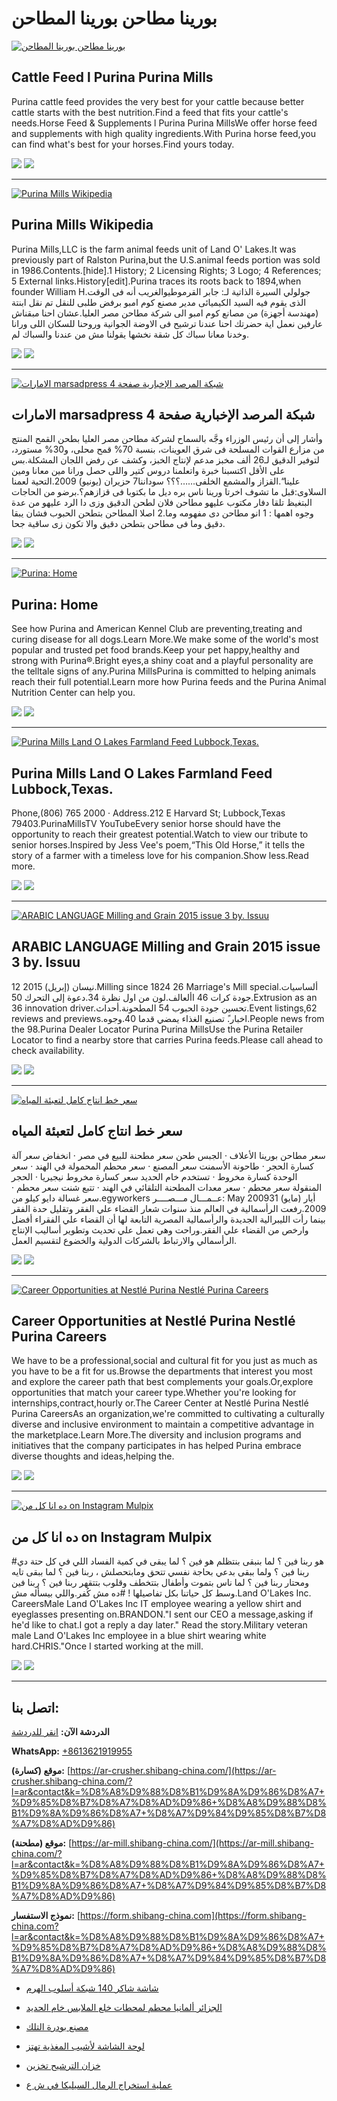 # بورينا مطاحن بورينا المطاحن

<a href="https://swt.shibang-china.com/?l=ar&img&k=%D8%A8%D9%88%D8%B1%D9%8A%D9%86%D8%A7+%D9%85%D8%B7%D8%A7%D8%AD%D9%86+%D8%A8%D9%88%D8%B1%D9%8A%D9%86%D8%A7+%D8%A7%D9%84%D9%85%D8%B7%D8%A7%D8%AD%D9%86" target="_blank">![بورينا مطاحن بورينا المطاحن](http://static.shibang-china.com/all-800x300/1390.jpg)</a>

## Cattle Feed l Purina Purina Mills
Purina cattle feed provides the very best for your cattle because better cattle starts with the best nutrition.Find a feed that fits your cattle&#39;s needs.Horse Feed &amp; Supplements l Purina Purina MillsWe offer horse feed and supplements with high quality ingredients.With Purina horse feed,you can find what&#39;s best for your horses.Find yours today.


<a href="https://whatsapp.shibangsoft.com/WhatsApp.php" target="_blank" title="WhatsApp">![](http://static.shibang-china.com/icon/whatsapp.png)</a> <a href="https://swt.shibang-china.com/?l=ar&icon&k=%D8%A8%D9%88%D8%B1%D9%8A%D9%86%D8%A7+%D9%85%D8%B7%D8%A7%D8%AD%D9%86+%D8%A8%D9%88%D8%B1%D9%8A%D9%86%D8%A7+%D8%A7%D9%84%D9%85%D8%B7%D8%A7%D8%AD%D9%86" target="_blank">![](http://static.shibang-china.com/icon/chat-ar.png)</a>

---

<a href="https://swt.shibang-china.com/?l=ar&img&k=%D8%A8%D9%88%D8%B1%D9%8A%D9%86%D8%A7+%D9%85%D8%B7%D8%A7%D8%AD%D9%86+%D8%A8%D9%88%D8%B1%D9%8A%D9%86%D8%A7+%D8%A7%D9%84%D9%85%D8%B7%D8%A7%D8%AD%D9%86" target="_blank">![Purina Mills Wikipedia](http://static.shibang-china.com/all-800x300/1338.jpg)</a>

## Purina Mills Wikipedia
Purina Mills,LLC is the farm animal feeds unit of Land O&#39; Lakes.It was previously part of Ralston Purina,but the U.S.animal feeds portion was sold in 1986.Contents.[hide].1 History; 2 Licensing Rights; 3 Logo; 4 References; 5 External links.History[edit].Purina traces its roots back to 1894,when founder William H.جولولي السيرة الذاتية لـ: جابر القرموطيوالغريب أنه فى الوقت الذى يقوم فيه السيد الكيميائى مدير مصنع كوم امبو برفض طلبى للنقل تم نقل ابنتة (مهندسة أجهزة) من مصانع كوم امبو الى شركة مطاحن مصر العليا.عشان احنا مبقناش عارفين نعمل اية حضرتك احنا عندنا ترشيح فى الاوضة الجوانية وروحنا للسكان اللى ورانا وخدنا معانا سباك كل شقة نخشها يقولنا مش من عندنا والسباك لم.


<a href="https://whatsapp.shibangsoft.com/WhatsApp.php" target="_blank" title="WhatsApp">![](http://static.shibang-china.com/icon/whatsapp.png)</a> <a href="https://swt.shibang-china.com/?l=ar&icon&k=%D8%A8%D9%88%D8%B1%D9%8A%D9%86%D8%A7+%D9%85%D8%B7%D8%A7%D8%AD%D9%86+%D8%A8%D9%88%D8%B1%D9%8A%D9%86%D8%A7+%D8%A7%D9%84%D9%85%D8%B7%D8%A7%D8%AD%D9%86" target="_blank">![](http://static.shibang-china.com/icon/chat-ar.png)</a>

---

<a href="https://swt.shibang-china.com/?l=ar&img&k=%D8%A8%D9%88%D8%B1%D9%8A%D9%86%D8%A7+%D9%85%D8%B7%D8%A7%D8%AD%D9%86+%D8%A8%D9%88%D8%B1%D9%8A%D9%86%D8%A7+%D8%A7%D9%84%D9%85%D8%B7%D8%A7%D8%AD%D9%86" target="_blank">![الامارات marsadpress شبكة المرصد الإخبارية صفحة 4](http://static.shibang-china.com/all-800x300/571.jpg)</a>

## الامارات marsadpress شبكة المرصد الإخبارية صفحة 4
وأشار إلى أن رئيس الوزراء وجَّه بالسماح لشركة مطاحن مصر العليا بطحن القمح المنتج من مزارع القوات المسلحة فى شرق العوينات، بنسبة 70% قمح محلى، و30% مستورد، لتوفير الدقيق لـ26 ألف مخبز مدعم لإنتاج الخبز، وكشف عن رفض اللجان المشكلة.بس على الأقل اكتسبنا خبرة واتعلمنا دروس كتير واللى حصل ورانا مين معانا ومين علينا“.القزاز والمشمع الخلفى……؟؟؟ سوداننا7 حزيران (يونيو) 2009.التحية لعمنا السلاوى:قبل ما تشوف اخرتا ورينا ناس بره ديل ما بكتوبا فى قزازهم؟.برضو من الحاجات البتغيظ تلقا دفار مكتوب عليهو مطاحن فلان لطحن الدقيق وزى دا الرد عليهو من عدة وجوه اهمها : 1 انو مطاحن دى مفهومه وما.2 اصلا المطاحن بتطحن الحبوب فشان يبقا دقيق وما فى مطاحن بتطحن دقيق والا تكون زى ساقية جحا.


<a href="https://whatsapp.shibangsoft.com/WhatsApp.php" target="_blank" title="WhatsApp">![](http://static.shibang-china.com/icon/whatsapp.png)</a> <a href="https://swt.shibang-china.com/?l=ar&icon&k=%D8%A8%D9%88%D8%B1%D9%8A%D9%86%D8%A7+%D9%85%D8%B7%D8%A7%D8%AD%D9%86+%D8%A8%D9%88%D8%B1%D9%8A%D9%86%D8%A7+%D8%A7%D9%84%D9%85%D8%B7%D8%A7%D8%AD%D9%86" target="_blank">![](http://static.shibang-china.com/icon/chat-ar.png)</a>

---

<a href="https://swt.shibang-china.com/?l=ar&img&k=%D8%A8%D9%88%D8%B1%D9%8A%D9%86%D8%A7+%D9%85%D8%B7%D8%A7%D8%AD%D9%86+%D8%A8%D9%88%D8%B1%D9%8A%D9%86%D8%A7+%D8%A7%D9%84%D9%85%D8%B7%D8%A7%D8%AD%D9%86" target="_blank">![Purina: Home](http://static.shibang-china.com/all-800x300/1063.jpg)</a>

## Purina: Home
See how Purina and American Kennel Club are preventing,treating and curing disease for all dogs.Learn More.We make some of the world&#39;s most popular and trusted pet food brands.Keep your pet happy,healthy and strong with Purina®.Bright eyes,a shiny coat and a playful personality are the telltale signs of any.Purina MillsPurina is committed to helping animals reach their full potential.Learn more how Purina feeds and the Purina Animal Nutrition Center can help you.


<a href="https://whatsapp.shibangsoft.com/WhatsApp.php" target="_blank" title="WhatsApp">![](http://static.shibang-china.com/icon/whatsapp.png)</a> <a href="https://swt.shibang-china.com/?l=ar&icon&k=%D8%A8%D9%88%D8%B1%D9%8A%D9%86%D8%A7+%D9%85%D8%B7%D8%A7%D8%AD%D9%86+%D8%A8%D9%88%D8%B1%D9%8A%D9%86%D8%A7+%D8%A7%D9%84%D9%85%D8%B7%D8%A7%D8%AD%D9%86" target="_blank">![](http://static.shibang-china.com/icon/chat-ar.png)</a>

---

<a href="https://swt.shibang-china.com/?l=ar&img&k=%D8%A8%D9%88%D8%B1%D9%8A%D9%86%D8%A7+%D9%85%D8%B7%D8%A7%D8%AD%D9%86+%D8%A8%D9%88%D8%B1%D9%8A%D9%86%D8%A7+%D8%A7%D9%84%D9%85%D8%B7%D8%A7%D8%AD%D9%86" target="_blank">![Purina Mills Land O Lakes Farmland Feed Lubbock,Texas.](http://static.shibang-china.com/all-800x300/1356.jpg)</a>

## Purina Mills Land O Lakes Farmland Feed Lubbock,Texas.
Phone,(806) 765 2000 &middot; Address.212 E Harvard St; Lubbock,Texas 79403.PurinaMillsTV YouTubeEvery senior horse should have the opportunity to reach their greatest potential.Watch to view our tribute to senior horses.Inspired by Jess Vee&#39;s poem,“This Old Horse,” it tells the story of a farmer with a timeless love for his companion.Show less.Read more.


<a href="https://whatsapp.shibangsoft.com/WhatsApp.php" target="_blank" title="WhatsApp">![](http://static.shibang-china.com/icon/whatsapp.png)</a> <a href="https://swt.shibang-china.com/?l=ar&icon&k=%D8%A8%D9%88%D8%B1%D9%8A%D9%86%D8%A7+%D9%85%D8%B7%D8%A7%D8%AD%D9%86+%D8%A8%D9%88%D8%B1%D9%8A%D9%86%D8%A7+%D8%A7%D9%84%D9%85%D8%B7%D8%A7%D8%AD%D9%86" target="_blank">![](http://static.shibang-china.com/icon/chat-ar.png)</a>

---

<a href="https://swt.shibang-china.com/?l=ar&img&k=%D8%A8%D9%88%D8%B1%D9%8A%D9%86%D8%A7+%D9%85%D8%B7%D8%A7%D8%AD%D9%86+%D8%A8%D9%88%D8%B1%D9%8A%D9%86%D8%A7+%D8%A7%D9%84%D9%85%D8%B7%D8%A7%D8%AD%D9%86" target="_blank">![ARABIC LANGUAGE Milling and Grain 2015 issue 3 by. Issuu](http://static.shibang-china.com/all-800x300/375.jpg)</a>

## ARABIC LANGUAGE Milling and Grain 2015 issue 3 by. Issuu
12 نيسان (إبريل) 2015.Milling since 1824 26 Marriage&#39;s Mill special.ألساسيات جودة كرات 46 األعالف.لون من اول نظرة 34.دعوة إلى التحرك 50.Extrusion as an 36 innovation driver.تحسين جودة الحبوب 54 المطحونة.أحداث.Event listings,62 reviews and previews.اخبار.ً تصنيع الغذاء يمضي قدما 40.وجوه.People news from the 98.Purina Dealer Locator Purina Purina MillsUse the Purina Retailer Locator to find a nearby store that carries Purina feeds.Please call ahead to check availability.


<a href="https://whatsapp.shibangsoft.com/WhatsApp.php" target="_blank" title="WhatsApp">![](http://static.shibang-china.com/icon/whatsapp.png)</a> <a href="https://swt.shibang-china.com/?l=ar&icon&k=%D8%A8%D9%88%D8%B1%D9%8A%D9%86%D8%A7+%D9%85%D8%B7%D8%A7%D8%AD%D9%86+%D8%A8%D9%88%D8%B1%D9%8A%D9%86%D8%A7+%D8%A7%D9%84%D9%85%D8%B7%D8%A7%D8%AD%D9%86" target="_blank">![](http://static.shibang-china.com/icon/chat-ar.png)</a>

---

<a href="https://swt.shibang-china.com/?l=ar&img&k=%D8%A8%D9%88%D8%B1%D9%8A%D9%86%D8%A7+%D9%85%D8%B7%D8%A7%D8%AD%D9%86+%D8%A8%D9%88%D8%B1%D9%8A%D9%86%D8%A7+%D8%A7%D9%84%D9%85%D8%B7%D8%A7%D8%AD%D9%86" target="_blank">![سعر خط انتاج كامل لتعبئة المياه](http://static.shibang-china.com/all-800x300/731.jpg)</a>

## سعر خط انتاج كامل لتعبئة المياه
سعر مطاحن بورينا الأعلاف &middot; الجبس طحن سعر مطحنة للبيع في مصر &middot; انخفاض سعر آلة كسارة الحجر &middot; طاحونة الأسمنت سعر المصنع &middot; سعر محطم المحمولة في الهند &middot; سعر الوحدة كسارة مخروط &middot; تستخدم خام الحديد سعر كسارة مخروط نيجيريا &middot; الحجر المنقولة سعر محطم &middot; سعر معدات المطحنة التلقائي في الهند &middot; تتبع شنت سعر محطم &middot; سعر غسالة دايو كيلو من.egyworkers عــمـــال مـــصــــر: May 200931 أيار (مايو) 2009.رفعت الرأسمالية في العالم منذ سنوات شعار القضاء علي الفقر وتقليل حدة الفقر بينما رأت الليبرالية الجديدة والرأسمالية المصرية التابعة لها أن القضاء علي الفقراء أفضل وارخص من القضاء علي الفقر.وراحت وهي تعمل علي تحديث وتطوير أساليب الإنتاج الرأسمالي والارتباط بالشركات الدولية والخضوع لتقسيم العمل.


<a href="https://whatsapp.shibangsoft.com/WhatsApp.php" target="_blank" title="WhatsApp">![](http://static.shibang-china.com/icon/whatsapp.png)</a> <a href="https://swt.shibang-china.com/?l=ar&icon&k=%D8%A8%D9%88%D8%B1%D9%8A%D9%86%D8%A7+%D9%85%D8%B7%D8%A7%D8%AD%D9%86+%D8%A8%D9%88%D8%B1%D9%8A%D9%86%D8%A7+%D8%A7%D9%84%D9%85%D8%B7%D8%A7%D8%AD%D9%86" target="_blank">![](http://static.shibang-china.com/icon/chat-ar.png)</a>

---

<a href="https://swt.shibang-china.com/?l=ar&img&k=%D8%A8%D9%88%D8%B1%D9%8A%D9%86%D8%A7+%D9%85%D8%B7%D8%A7%D8%AD%D9%86+%D8%A8%D9%88%D8%B1%D9%8A%D9%86%D8%A7+%D8%A7%D9%84%D9%85%D8%B7%D8%A7%D8%AD%D9%86" target="_blank">![Career Opportunities at Nestlé Purina Nestlé Purina Careers](http://static.shibang-china.com/all-800x300/447.jpg)</a>

## Career Opportunities at Nestlé Purina Nestlé Purina Careers
We have to be a professional,social and cultural fit for you just as much as you have to be a fit for us.Browse the departments that interest you most and explore the career path that best complements your goals.Or,explore opportunities that match your career type.Whether you&#39;re looking for internships,contract,hourly or.The Career Center at Nestlé Purina Nestlé Purina CareersAs an organization,we&#39;re committed to cultivating a culturally diverse and inclusive environment to maintain a competitive advantage in the marketplace.Learn More.The diversity and inclusion programs and initiatives that the company participates in has helped Purina embrace diverse thoughts and ideas,helping the.


<a href="https://whatsapp.shibangsoft.com/WhatsApp.php" target="_blank" title="WhatsApp">![](http://static.shibang-china.com/icon/whatsapp.png)</a> <a href="https://swt.shibang-china.com/?l=ar&icon&k=%D8%A8%D9%88%D8%B1%D9%8A%D9%86%D8%A7+%D9%85%D8%B7%D8%A7%D8%AD%D9%86+%D8%A8%D9%88%D8%B1%D9%8A%D9%86%D8%A7+%D8%A7%D9%84%D9%85%D8%B7%D8%A7%D8%AD%D9%86" target="_blank">![](http://static.shibang-china.com/icon/chat-ar.png)</a>

---

<a href="https://swt.shibang-china.com/?l=ar&img&k=%D8%A8%D9%88%D8%B1%D9%8A%D9%86%D8%A7+%D9%85%D8%B7%D8%A7%D8%AD%D9%86+%D8%A8%D9%88%D8%B1%D9%8A%D9%86%D8%A7+%D8%A7%D9%84%D9%85%D8%B7%D8%A7%D8%AD%D9%86" target="_blank">![ده انا كل من on Instagram Mulpix](http://static.shibang-china.com/all-800x300/424.jpg)</a>

## ده انا كل من on Instagram Mulpix
#هو ربنا فين ؟ لما بنبقى بنتظلم هو فين ؟ لما يبقى في كمية الفساد اللي في كل حتة دي ربنا فين ؟ ولما ببقى بدعي بحاجة نفسي تتحق ومابتحصلش ، ربنا فين ؟ لما ببقى تايه ومحتار ربنا فين ؟ لما ناس بتموت وأطفال بتتخطف وقلوب بتتقهر ربنا فين ؟ ربنا فين وسط كل حياتنا بكل تفاصيلها ! #ده مش كُفر.واللي بيسأله مش.Land O&#39;Lakes Inc. CareersMale Land O&#39;Lakes Inc IT employee wearing a yellow shirt and eyeglasses presenting on.BRANDON.&quot;I sent our CEO a message,asking if he&#39;d like to chat.I got a reply a day later.&quot; Read the story.Military veteran male Land O&#39;Lakes Inc employee in a blue shirt wearing white hard.CHRIS.&quot;Once I started working at the mill.


<a href="https://whatsapp.shibangsoft.com/WhatsApp.php" target="_blank" title="WhatsApp">![](http://static.shibang-china.com/icon/whatsapp.png)</a> <a href="https://swt.shibang-china.com/?l=ar&icon&k=%D8%A8%D9%88%D8%B1%D9%8A%D9%86%D8%A7+%D9%85%D8%B7%D8%A7%D8%AD%D9%86+%D8%A8%D9%88%D8%B1%D9%8A%D9%86%D8%A7+%D8%A7%D9%84%D9%85%D8%B7%D8%A7%D8%AD%D9%86" target="_blank">![](http://static.shibang-china.com/icon/chat-ar.png)</a>

---
## اتصل بنا:

**الدردشة الآن:** [انقر للدردشة](https://swt.shibang-china.com?l=ar&contact&k=%D8%A8%D9%88%D8%B1%D9%8A%D9%86%D8%A7+%D9%85%D8%B7%D8%A7%D8%AD%D9%86+%D8%A8%D9%88%D8%B1%D9%8A%D9%86%D8%A7+%D8%A7%D9%84%D9%85%D8%B7%D8%A7%D8%AD%D9%86)

**WhatsApp:**  [+8613621919955](https://whatsapp.shibangsoft.com/WhatsApp.php)

**موقع (كسارة):** [https://ar-crusher.shibang-china.com/](https://ar-crusher.shibang-china.com/?l=ar&contact&k=%D8%A8%D9%88%D8%B1%D9%8A%D9%86%D8%A7+%D9%85%D8%B7%D8%A7%D8%AD%D9%86+%D8%A8%D9%88%D8%B1%D9%8A%D9%86%D8%A7+%D8%A7%D9%84%D9%85%D8%B7%D8%A7%D8%AD%D9%86)

**موقع (مطحنة):** [https://ar-mill.shibang-china.com/](https://ar-mill.shibang-china.com/?l=ar&contact&k=%D8%A8%D9%88%D8%B1%D9%8A%D9%86%D8%A7+%D9%85%D8%B7%D8%A7%D8%AD%D9%86+%D8%A8%D9%88%D8%B1%D9%8A%D9%86%D8%A7+%D8%A7%D9%84%D9%85%D8%B7%D8%A7%D8%AD%D9%86)

**نموذج الاستفسار:** [https://form.shibang-china.com](https://form.shibang-china.com?l=ar&contact&k=%D8%A8%D9%88%D8%B1%D9%8A%D9%86%D8%A7+%D9%85%D8%B7%D8%A7%D8%AD%D9%86+%D8%A8%D9%88%D8%B1%D9%8A%D9%86%D8%A7+%D8%A7%D9%84%D9%85%D8%B7%D8%A7%D8%AD%D9%86)

* [شاشة شاكر 140 شبكة أسلوب الهرم](../29/%D8%B4%D8%A7%D8%B4%D8%A9%20%D8%B4%D8%A7%D9%83%D8%B1%20140%20%D8%B4%D8%A8%D9%83%D8%A9%20%D8%A3%D8%B3%D9%84%D9%88%D8%A8%20%D8%A7%D9%84%D9%87%D8%B1%D9%85.md)

* [الجزائر ألمانيا محطم لمحطات خلع الملابس خام الحديد](../29/%D8%A7%D9%84%D8%AC%D8%B2%D8%A7%D8%A6%D8%B1%20%D8%A3%D9%84%D9%85%D8%A7%D9%86%D9%8A%D8%A7%20%D9%85%D8%AD%D8%B7%D9%85%20%D9%84%D9%85%D8%AD%D8%B7%D8%A7%D8%AA%20%D8%AE%D9%84%D8%B9%20%D8%A7%D9%84%D9%85%D9%84%D8%A7%D8%A8%D8%B3%20%D8%AE%D8%A7%D9%85%20%D8%A7%D9%84%D8%AD%D8%AF%D9%8A%D8%AF.md)

* [مصنع بودرة التلك](../26/%D9%85%D8%B5%D9%86%D8%B9%20%D8%A8%D9%88%D8%AF%D8%B1%D8%A9%20%D8%A7%D9%84%D8%AA%D9%84%D9%83.md)

* [لوحة الشاشة لأشيب المغذية تهتز](../27/%D9%84%D9%88%D8%AD%D8%A9%20%D8%A7%D9%84%D8%B4%D8%A7%D8%B4%D8%A9%20%D9%84%D8%A3%D8%B4%D9%8A%D8%A8%20%D8%A7%D9%84%D9%85%D8%BA%D8%B0%D9%8A%D8%A9%20%D8%AA%D9%87%D8%AA%D8%B2.md)

* [خزان الترشيح تخزين](../30/%D8%AE%D8%B2%D8%A7%D9%86%20%D8%A7%D9%84%D8%AA%D8%B1%D8%B4%D9%8A%D8%AD%20%D8%AA%D8%AE%D8%B2%D9%8A%D9%86.md)

* [عملية استخراج الرمال السيليكا في ش ع](../29/%D8%B9%D9%85%D9%84%D9%8A%D8%A9%20%D8%A7%D8%B3%D8%AA%D8%AE%D8%B1%D8%A7%D8%AC%20%D8%A7%D9%84%D8%B1%D9%85%D8%A7%D9%84%20%D8%A7%D9%84%D8%B3%D9%8A%D9%84%D9%8A%D9%83%D8%A7%20%D9%81%D9%8A%20%D8%B4%20%D8%B9.md)